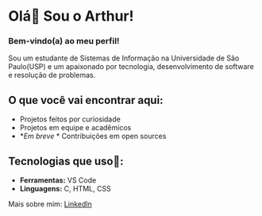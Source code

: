# Olá👋 Sou o Arthur!
### Bem-vindo(a) ao meu perfil!

Sou um estudante de Sistemas de Informação na Universidade de São Paulo(USP) e um apaixonado por tecnologia, desenvolvimento de software e resolução de problemas.

## O que você vai encontrar aqui:
- Projetos feitos por curiosidade
- Projetos em equipe e acadêmicos
- **Em breve* * Contribuições em open sources

## Tecnologias que uso👀:
- **Ferramentas:** VS Code
- **Linguagens:** C, HTML, CSS

Mais sobre mim:
[LinkedIn](https://www.linkedin.com/in/arthurbrandaodamata/)
  
